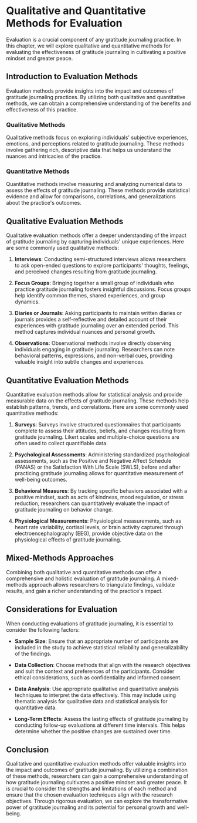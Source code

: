 Qualitative and Quantitative Methods for Evaluation
============================================================

Evaluation is a crucial component of any gratitude journaling practice. In this chapter, we will explore qualitative and quantitative methods for evaluating the effectiveness of gratitude journaling in cultivating a positive mindset and greater peace.

Introduction to Evaluation Methods
----------------------------------

Evaluation methods provide insights into the impact and outcomes of gratitude journaling practices. By utilizing both qualitative and quantitative methods, we can obtain a comprehensive understanding of the benefits and effectiveness of this practice.

### Qualitative Methods

Qualitative methods focus on exploring individuals' subjective experiences, emotions, and perceptions related to gratitude journaling. These methods involve gathering rich, descriptive data that helps us understand the nuances and intricacies of the practice.

### Quantitative Methods

Quantitative methods involve measuring and analyzing numerical data to assess the effects of gratitude journaling. These methods provide statistical evidence and allow for comparisons, correlations, and generalizations about the practice's outcomes.

Qualitative Evaluation Methods
------------------------------

Qualitative evaluation methods offer a deeper understanding of the impact of gratitude journaling by capturing individuals' unique experiences. Here are some commonly used qualitative methods:

1. **Interviews**: Conducting semi-structured interviews allows researchers to ask open-ended questions to explore participants' thoughts, feelings, and perceived changes resulting from gratitude journaling.

2. **Focus Groups**: Bringing together a small group of individuals who practice gratitude journaling fosters insightful discussions. Focus groups help identify common themes, shared experiences, and group dynamics.

3. **Diaries or Journals**: Asking participants to maintain written diaries or journals provides a self-reflective and detailed account of their experiences with gratitude journaling over an extended period. This method captures individual nuances and personal growth.

4. **Observations**: Observational methods involve directly observing individuals engaging in gratitude journaling. Researchers can note behavioral patterns, expressions, and non-verbal cues, providing valuable insight into subtle changes and experiences.

Quantitative Evaluation Methods
-------------------------------

Quantitative evaluation methods allow for statistical analysis and provide measurable data on the effects of gratitude journaling. These methods help establish patterns, trends, and correlations. Here are some commonly used quantitative methods:

1. **Surveys**: Surveys involve structured questionnaires that participants complete to assess their attitudes, beliefs, and changes resulting from gratitude journaling. Likert scales and multiple-choice questions are often used to collect quantifiable data.

2. **Psychological Assessments**: Administering standardized psychological assessments, such as the Positive and Negative Affect Schedule (PANAS) or the Satisfaction With Life Scale (SWLS), before and after practicing gratitude journaling allows for quantitative measurement of well-being outcomes.

3. **Behavioral Measures**: By tracking specific behaviors associated with a positive mindset, such as acts of kindness, mood regulation, or stress reduction, researchers can quantitatively evaluate the impact of gratitude journaling on behavior change.

4. **Physiological Measurements**: Physiological measurements, such as heart rate variability, cortisol levels, or brain activity captured through electroencephalography (EEG), provide objective data on the physiological effects of gratitude journaling.

Mixed-Methods Approaches
------------------------

Combining both qualitative and quantitative methods can offer a comprehensive and holistic evaluation of gratitude journaling. A mixed-methods approach allows researchers to triangulate findings, validate results, and gain a richer understanding of the practice's impact.

Considerations for Evaluation
-----------------------------

When conducting evaluations of gratitude journaling, it is essential to consider the following factors:

* **Sample Size**: Ensure that an appropriate number of participants are included in the study to achieve statistical reliability and generalizability of the findings.

* **Data Collection**: Choose methods that align with the research objectives and suit the context and preferences of the participants. Consider ethical considerations, such as confidentiality and informed consent.

* **Data Analysis**: Use appropriate qualitative and quantitative analysis techniques to interpret the data effectively. This may include using thematic analysis for qualitative data and statistical analysis for quantitative data.

* **Long-Term Effects**: Assess the lasting effects of gratitude journaling by conducting follow-up evaluations at different time intervals. This helps determine whether the positive changes are sustained over time.

Conclusion
----------

Qualitative and quantitative evaluation methods offer valuable insights into the impact and outcomes of gratitude journaling. By utilizing a combination of these methods, researchers can gain a comprehensive understanding of how gratitude journaling cultivates a positive mindset and greater peace. It is crucial to consider the strengths and limitations of each method and ensure that the chosen evaluation techniques align with the research objectives. Through rigorous evaluation, we can explore the transformative power of gratitude journaling and its potential for personal growth and well-being.

